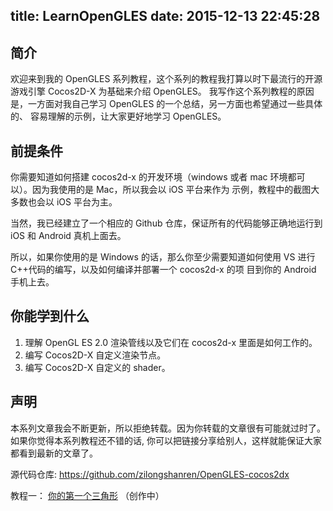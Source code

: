 title: LearnOpenGLES
date: 2015-12-13 22:45:28
---

## 简介
欢迎来到我的 OpenGLES 系列教程，这个系列的教程我打算以时下最流行的开源游戏引擎 Cocos2D-X 为基础来介绍 OpenGLES。
我写作这个系列教程的原因是，一方面对我自己学习 OpenGLES 的一个总结，另一方面也希望通过一些具体的、 容易理解的示例，让大家更好地学习 OpenGLES。

## 前提条件
你需要知道如何搭建 cocos2d-x 的开发环境（windows 或者 mac 环境都可以）。因为我使用的是 Mac，所以我会以 iOS 平台来作为
示例，教程中的截图大多数也会以 iOS 平台为主。

当然，我已经建立了一个相应的 Github 仓库，保证所有的代码能够正确地运行到 iOS 和 Android 真机上面去。

所以，如果你使用的是 Windows 的话，那么你至少需要知道如何使用 VS 进行 C++代码的编写，以及如何编译并部署一个 cocos2d-x 的项
目到你的 Android 手机上去。

## 你能学到什么
1. 理解 OpenGL ES 2.0 渲染管线以及它们在 cocos2d-x 里面是如何工作的。
2. 编写 Cocos2D-X 自定义渲染节点。
3. 编写 Cocos2D-X 自定义的 shader。


## 声明
本系列文章我会不断更新，所以拒绝转载。因为你转载的文章很有可能就过时了。如果你觉得本系列教程还不错的话, 你可以把链接分享给别人，这样就能保证大家都看到最新的文章了。

源代码仓库: https://github.com/zilongshanren/OpenGLES-cocos2dx

教程一： [你的第一个三角形](http://zilongshanren.com/blog/2014-05-31-opengl-es-2-0-your-first-traingles.html)
（创作中）
